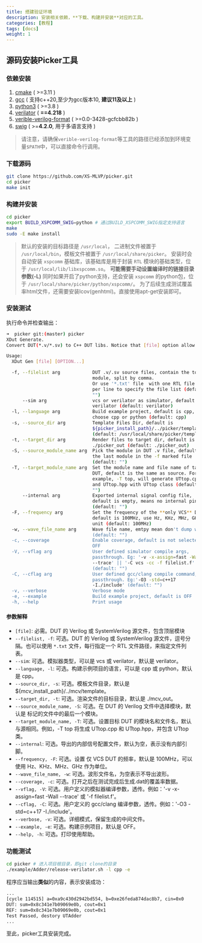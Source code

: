 ```yaml
---
title: 搭建验证环境
description: 安装相关依赖，**下载、构建并安装**对应的工具。
categories: [教程]
tags: [docs]
weight: 1
---
```


## 源码安装Picker工具

### 依赖安装

1.  [cmake](https://cmake.org/download/) ( >=3.11 )
2.  [gcc](https://gcc.gnu.org/) ( 支持c++20,至少为gcc版本10, **建议11及以上** )
3.  [python3](https://www.python.org/downloads/) ( >=3.8 )
4.  [verilator](https://verilator.org/guide/latest/install.html#git-quick-install) ( **==4.218** )
5.  [verible-verilog-format](https://github.com/chipsalliance/verible) ( >=0.0-3428-gcfcbb82b )
6.  [swig](http://www.swig.org/) ( >=**4.2.0**, 用于多语言支持 )

> 请注意，请确保`verible-verilog-format`等工具的路径已经添加到环境变量`$PATH`中，可以直接命令行调用。

### 下载源码

```bash
git clone https://github.com/XS-MLVP/picker.git
cd picker
make init
```

### 构建并安装

```bash
cd picker
export BUILD_XSPCOMM_SWIG=python # 通过BUILD_XSPCOMM_SWIG指定支持语言
make
sudo -E make install
```

> 默认的安装的目标路径是 `/usr/local`， 二进制文件被置于 `/usr/local/bin`，模板文件被置于 `/usr/local/share/picker`。
> 安装时会自动安装 `xspcomm` 基础库，该基础库是用于封装 `RTL` 模块的基础类型，位于 `/usr/local/lib/libxspcomm.so`。 **可能需要手动设置编译时的链接目录参数(-L)**
> 同时如果开启了python支持，还会安装 `xspcomm` 的python包，位于 `/usr/local/share/picker/python/xspcomm/`。
> 为了后续生成测试覆盖率html文件，还需要安装lcov(genhtml)。直接使用apt-get安装即可。

### 安装测试

执行命令并检查输出：

```bash
➜  picker git:(master) picker
XDut Generate.
Convert DUT(*.v/*.sv) to C++ DUT libs. Notice that [file] option allow only one file.

Usage:
  XDut Gen [file] [OPTION...]

  -f, --filelist arg            DUT .v/.sv source files, contain the top
                                module, split by comma.
                                Or use '*.txt' file  with one RTL file path
                                per line to specify the file list (default:
                                "")
      --sim arg                 vcs or verilator as simulator, default is
                                verilator (default: verilator)
  -l, --language arg            Build example project, default is cpp,
                                choose cpp or python (default: cpp)
  -s, --source_dir arg          Template Files Dir, default is
                                ${picker_install_path}/../picker/template
                                (default: /usr/local/share/picker/template)
  -t, --target_dir arg          Render files to target dir, default is
                                ./picker_out (default: ./picker_out)
  -S, --source_module_name arg  Pick the module in DUT .v file, default is
                                the last module in the -f marked file
                                (default: "")
  -T, --target_module_name arg  Set the module name and file name of target
                                DUT, default is the same as source. For
                                example, -T top, will generate UTtop.cpp
                                and UTtop.hpp with UTtop class (default:
                                "")
      --internal arg            Exported internal signal config file,
                                default is empty, means no internal pin
                                (default: "")
  -F, --frequency arg           Set the frequency of the **only VCS** DUT,
                                default is 100MHz, use Hz, KHz, MHz, GHz as
                                unit (default: 100MHz)
  -w, --wave_file_name arg      Wave file name, emtpy mean don't dump wave
                                (default: "")
  -c, --coverage                Enable coverage, default is not selected as
                                OFF
  -V, --vflag arg               User defined simulator compile args,
                                passthrough. Eg: '-v -x-assign=fast -Wall
                                --trace' || '-C vcs -cc -f filelist.f'
                                (default: "")
  -C, --cflag arg               User defined gcc/clang compile command,
                                passthrough. Eg:'-O3 -std=c++17
                                -I./include' (default: "")
  -v, --verbose                 Verbose mode
  -e, --example                 Build example project, default is OFF
  -h, --help                    Print usage
```

#### 参数解释

* `[file]`: 必需。DUT 的 Verilog 或 SystemVerilog 源文件，包含顶层模块
* `--filelist, -f`: 可选。DUT 的 Verilog 或 SystemVerilog 源文件，逗号分隔。也可以使用 `*.txt` 文件，每行指定一个 RTL 文件路径，来指定文件列表。
* `--sim`: 可选。模拟器类型，可以是 vcs 或 verilator，默认是 verilator。
* `--language, -l`: 可选。构建示例项目的语言，可以是 cpp 或 python，默认是 cpp。
* `--source_dir, -s`: 可选。模板文件目录，默认是 ${mcv_install_path}/../mcv/template。
* `--target_dir, -t`: 可选。渲染文件的目标目录，默认是 ./mcv_out。
* `--source_module_name, -S`: 可选。在 DUT 的 Verilog 文件中选择模块，默认是  标记的文件中的最后一个模块。
* `--target_module_name, -T`: 可选。设置目标 DUT 的模块名和文件名，默认与源相同。例如，-T top 将生成 UTtop.cpp 和 UTtop.hpp，并包含 UTtop 类。
* `--internal`: 可选。导出的内部信号配置文件，默认为空，表示没有内部引脚。
* `--frequency, -F`: 可选。设置 仅 VCS DUT 的频率，默认是 100MHz，可以使用 Hz、KHz、MHz、GHz 作为单位。
* `--wave_file_name, -w`: 可选。波形文件名，为空表示不导出波形。
* `--coverage, -c`: 可选。打开之后在测试完成后生成.dat的覆盖率数据。
* `--vflag, -V`: 可选。用户定义的模拟器编译参数，透传。例如：'-v -x-assign=fast -Wall --trace' 或 '-f filelist.f'。
* `--cflag, -C`: 可选。用户定义的 gcc/clang 编译参数，透传。例如：'-O3 -std=c++17 -I./include'。
* `--verbose, -v`: 可选。详细模式，保留生成的中间文件。
* `--example, -e`: 可选。构建示例项目，默认是 OFF。
* `--help, -h`: 可选。打印使用帮助。

### 功能测试


```bash
cd picker # 进入项目根目录，即git clone的目录
./example/Adder/release-verilator.sh -l cpp -e
```

程序应当输出**类似**的内容，表示安装成功：

```bash
...
[cycle 114515] a=0xa9c430d2942bd554, b=0xe26feda874dac8b7, cin=0x0
DUT: sum=0x8c341e7b09069e0b, cout=0x1
REF: sum=0x8c341e7b09069e0b, cout=0x1
Test Passed, destory UTAdder
...
```

至此，picker工具安装完成。
